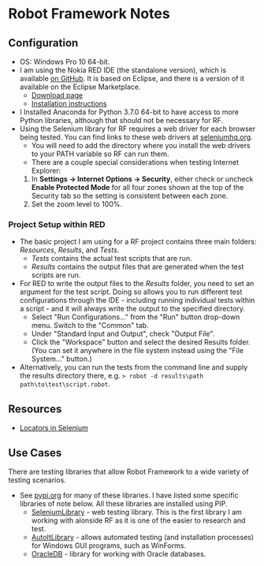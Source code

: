 # Robot Framework Notes

## Configuration
* OS: Windows Pro 10 64-bit.
* I am using the Nokia RED IDE (the standalone version), which is available [on GitHub](https://github.com/nokia/RED). It is based on Eclipse, and there is a version of it available on the Eclipse Marketplace.
  * [Download page](https://github.com/nokia/RED/releases/tag/0.8.9)
  * [Installation instructions](https://github.com/nokia/RED/blob/master/installation.md)
* I Installed Anaconda for Python 3.7.0 64-bit to have access to more Python libraries, although that should not be necessary for RF.
* Using the Selenium library for RF requires a web driver for each browser being tested. You can find links to these web drivers at [seleniumhq.org](https://www.seleniumhq.org/download/).
  * You will need to add the directory where you install the web drivers to your PATH variable so RF can run them.
  * There are a couple special considerations when testing Internet Explorer:
   1. In __Settings -> Internet Options -> Security__, either check or uncheck __Enable Protected Mode__ for all four zones shown at the top of the Security tab so the setting is consistent between each zone.
   1. Set the zoom level to 100%.

### Project Setup within RED
* The basic project I am using for a RF project contains three main folders: _Resources_, _Results_, and _Tests_.
  * _Tests_ contains the actual test scripts that are run.
  * _Results_ contains the output files that are generated when the test scripts are run. 
* For RED to write the output files to the _Results_ folder, you need to set an argument for the test script. Doing so allows you to run different test configurations through the IDE - including running individual tests within a script - and it will always write the output to the specified directory.
  * Select "Run Configurations..." from the "Run" button drop-down menu. Switch to the "Common" tab. 
  * Under "Standard Input and Output", check "Output File". 
  * Click the "Workspace" button and select the desired Results folder. (You can set it anywhere in the file system instead using the "File System..." button.)
* Alternatively, you can run the tests from the command line and supply the results directory there, e.g. `> robot -d results\path path\to\test\script.robot`.

## Resources
* [Locators in Selenium](http://robotframework.org/SeleniumLibrary/SeleniumLibrary.html)

## Use Cases
There are testing libraries that allow Robot Framework to a wide variety of testing scenarios.
* See [pypi.org](https://pypi.org/search/?q=robotframework) for many of these libraries. I have listed some specific libraries of note below. All these libraries are installed using PIP.
  * [SeleniumLibrary](https://pypi.org/project/robotframework-seleniumlibrary/) - web testing library. This is the first library I am working with alonside RF as it is one of the easier to research and test.
  * [AutoItLibrary](https://pypi.org/project/robotframework-autoitlibrary/) - allows automated testing (and installation processes) for Windows GUI programs, such as WinForms.
  * [OracleDB](https://pypi.org/project/robotframework-oracledb/) - library for working with Oracle databases.

